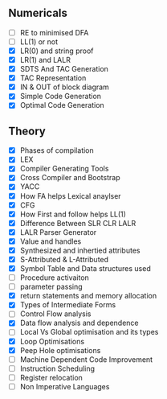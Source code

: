 ## Numericals 
- [ ] RE to minimised DFA
- [ ] LL(1) or not
- [x] LR(0) and string proof
- [x] LR(1) and LALR
- [x] SDTS And TAC Generation
- [x] TAC Representation
- [x] IN & OUT of block diagram
- [x] Simple Code Generation
- [x] Optimal Code Generation

## Theory
- [x] Phases of compilation
- [x] LEX
- [x] Compiler Generating Tools
- [x] Cross Compiler and Bootstrap
- [x] YACC
- [x] How FA helps Lexical anaylser
- [x] CFG
- [x] How First and follow helps LL(1)
- [x] Difference Between SLR CLR LALR
- [x] LALR Parser Generator
- [x] Value and handles
- [x] Synthesized and inhertied attributes
- [x] S-Attributed & L-Attributed
- [x] Symbol Table and Data structures used
- [ ] Procedure activaiton
- [ ] parameter passing
- [x] return statements and memory allocation
- [x] Types of Intermediate Forms
- [ ] Control Flow analysis
- [x] Data flow analysis and dependence
- [ ] Local Vs Global optimisation and its types
- [x] Loop Optimisations
- [x] Peep Hole optimisations
- [ ] Machine Dependent Code Improvement
- [ ] Instruction Scheduling
- [ ] Register relocation
- [ ] Non Imperative Languages